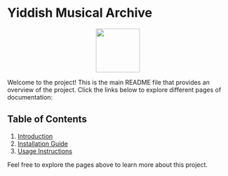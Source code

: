 # Yiddish Musical Archive

<div id="header" align="center">
  <img src="https://media.giphy.com/media/M9gbBd9nbDrOTu1Mqx/giphy.gif" width="100"/>
</div>

Welcome to the project! This is the main README file that provides an overview of the project. Click the links below to explore different pages of documentation:

## Table of Contents

1. [Introduction](page1.md)
2. [Installation Guide](docs/page2.md)
3. [Usage Instructions](docs/page3.md)

Feel free to explore the pages above to learn more about this project.
